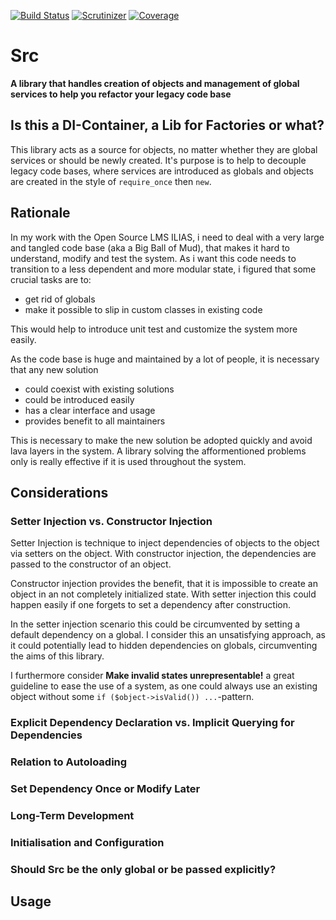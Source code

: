 [![Build Status](https://travis-ci.org/lechimp-p/php-src.svg?branch=master)](https://travis-ci.org/lechimp-p/php-src)
[![Scrutinizer](https://scrutinizer-ci.com/g/lechimp-p/php-src/badges/quality-score.png?b=master)](https://scrutinizer-ci.com/g/lechimp-p/php-src)
[![Coverage](https://scrutinizer-ci.com/g/lechimp-p/php-src/badges/coverage.png?b=master)](https://scrutinizer-ci.com/g/lechimp-p/php-src)

# Src

**A library that handles creation of objects and management of global services
to help you refactor your legacy code base**

## Is this a DI-Container, a Lib for Factories or what?

This library acts as a source for objects, no matter whether they are global
services or should be newly created. It's purpose is to help to decouple legacy
code bases, where services are introduced as globals and objects are created in
the style of `require_once` then `new`. 

## Rationale

In my work with the Open Source LMS ILIAS, i need to deal with a very large and
tangled code base (aka a Big Ball of Mud), that makes it hard to understand,
modify and test the system. As i want this code needs to transition to a less 
dependent and more modular state, i figured that some crucial tasks are to:

* get rid of globals
* make it possible to slip in custom classes in existing code

This would help to introduce unit test and customize the system more easily.

As the code base is huge and maintained by a lot of people, it is necessary that
any new solution

* could coexist with existing solutions
* could be introduced easily
* has a clear interface and usage
* provides benefit to all maintainers

This is necessary to make the new solution be adopted quickly and avoid lava
layers in the system. A library solving the afformentioned problems only is
really effective if it is used throughout the system.

## Considerations

### Setter Injection vs. Constructor Injection

Setter Injection is technique to inject dependencies of objects to the object
via setters on the object. With constructor injection, the dependencies are
passed to the constructor of an object.

Constructor injection provides the benefit, that it is impossible to create
an object in an not completely initialized state. With setter injection this
could happen easily if one forgets to set a dependency after construction. 

In the setter injection scenario this could be circumvented by setting a default
dependency on a global. I consider this an unsatisfying approach, as it could
potentially lead to hidden dependencies on globals, circumventing the aims of
this library.

I furthermore consider **Make invalid states unrepresentable!** a great 
guideline to ease the use of a system, as one could always use an existing 
object without some `if ($object->isValid()) ...`-pattern.

### Explicit Dependency Declaration vs. Implicit Querying for Dependencies

### Relation to Autoloading

### Set Dependency Once or Modify Later

### Long-Term Development

### Initialisation and Configuration

### Should Src be the only global or be passed explicitly?

## Usage
